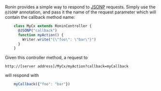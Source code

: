 Ronin provides a simple way to respond to [JSONP][2] requests. Simply use the
`@JSONP` annotation, and pass it the name of the request parameter which will
contain the callback method name:

```js
    class MyCx extends RoninController {
      @JSONP("callback")
      function myAction() {
        Writer.write("{\"foo\": \"bar\"}")
      }
    }
```

Given this controller method, a request to

`http://[server address]/MyCx/myAction?callback=myCallback`

will respond with

```js
    myCallback({"foo": "bar"})
```

   [2]: http://en.wikipedia.org/wiki/JSON#JSONP
